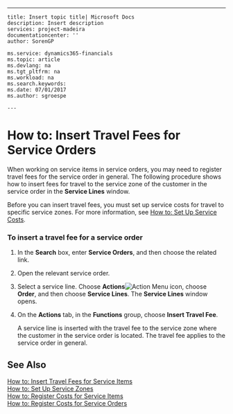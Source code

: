 ---
    title: Insert topic title| Microsoft Docs
    description: Insert description
    services: project-madeira
    documentationcenter: ''
    author: SorenGP

    ms.service: dynamics365-financials
    ms.topic: article
    ms.devlang: na
    ms.tgt_pltfrm: na
    ms.workload: na
    ms.search.keywords:
    ms.date: 07/01/2017
    ms.author: sgroespe

    ---
# How to: Insert Travel Fees for Service Orders
When working on service items in service orders, you may need to register travel fees for the service order in general. The following procedure shows how to insert fees for travel to the service zone of the customer in the service order in the **Service Lines** window.  
  
 Before you can insert travel fees, you must set up service costs for travel to specific service zones. For more information, see [How to: Set Up Service Costs](../how-to-set-up-service-costs.md).  
  
### To insert a travel fee for a service order  
  
1.  In the **Search** box, enter **Service Orders**, and then choose the related link.  
  
2.  Open the relevant service order.  
  
3.  Select a service line. Choose **Actions**![Action Menu icon](../media/actionmenuicon.png "actionMenuIcon"), choose **Order**, and then choose **Service Lines**. The **Service Lines** window opens.  
  
4.  On the **Actions** tab, in the **Functions** group, choose **Insert Travel Fee**.  
  
     A service line is inserted with the travel fee to the service zone where the customer in the service order is located. The travel fee applies to the service order in general.  
  
## See Also  
 [How to: Insert Travel Fees for Service Items](../how-to-insert-travel-fees-for-service-items.md)   
 [How to: Set Up Service Zones](../how-to-set-up-service-zones.md)   
 [How to: Register Costs for Service Items](../how-to-register-costs-for-service-items.md)   
 [How to: Register Costs for Service Orders](../how-to-register-costs-for-service-orders.md)